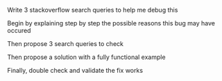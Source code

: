 Write 3 stackoverflow search queries to help me debug this

Begin by explaining step by step the possible reasons this bug may have occured

Then propose 3 search queries to check

Then propose a solution with a fully functional example

Finally, double check and validate the fix works